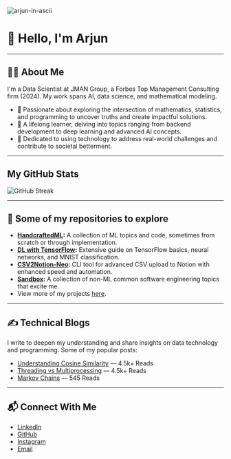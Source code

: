 ![arjun-in-ascii](https://github.com/user-attachments/assets/db25f825-927b-4a84-86cd-3fc2e21b87d4)
                                                        
<!-- Header Section -->
# 👋 Hello, I'm Arjun
---

<!-- About Me Section -->
## 🧑‍💻 About Me

I'm a Data Scientist at JMAN Group, a Forbes Top Management Consulting firm (2024). My work spans AI, data science, and mathematical modeling.

- 🌟 Passionate about exploring the intersection of mathematics, statistics, and programming to uncover truths and create impactful solutions.
- 📘 A lifelong learner, delving into topics ranging from backend development to deep learning and advanced AI concepts.
- 🎯 Dedicated to using technology to address real-world challenges and contribute to societal betterment.

---

<!-- GitHub Stats Section -->
## My GitHub Stats

![GitHub Streak](http://github-readme-streak-stats.herokuapp.com?user=arjunprakash027&theme=dark&background=000000)

---

<!-- Projects Section -->
## 🚀 Some of my repositories to explore

- **[HandcraftedML](https://github.com/arjunprakash027/HandcraftedML):** A collection of ML topics and code, sometimes from scratch or through implementation.
- **[DL with TensorFlow](https://github.com/arjunprakash027/Deep-Learning-With-Tensorflow):** Extensive guide on TensorFlow basics, neural networks, and MNIST classification.
- **[CSV2Notion-Neo](https://github.com/THEACHARYA/CSV2NOTION-NEO):** CLI tool for advanced CSV upload to Notion with enhanced speed and automation.
- **[Sandbox](https://github.com/arjunprakash027/HandcraftedML):** A collection of non-ML common software engineering topics that excite me.
- View more of my projects [here](https://www.arjunrao.bio/projects).

---

<!-- Blog Section -->
## ✍️ Technical Blogs

I write to deepen my understanding and share insights on data technology and programming. Some of my popular posts:

- [Understanding Cosine Similarity](https://medium.com/@arjunprakash027/understanding-cosine-similarity-a-key-concept-in-data-science-72a0fcc57599) — 4.5k+ Reads
- [Threading vs Multiprocessing](https://medium.com/@arjunprakash027/threading-vs-multiprocessing) — 4.5k+ Reads
- [Markov Chains](https://medium.com/@arjunprakash027/markov-chains) — 545 Reads

---

<!-- Contact Section -->
## 📬 Connect With Me

- [LinkedIn](https://www.linkedin.com/in/arjun-prakash-589348211/)  
- [GitHub](https://github.com/arjunprakash027)  
- [Instagram](https://www.instagram.com/arjun_.rao/)  
- [Email](mailto:arjunprakash027@gmail.com)  
